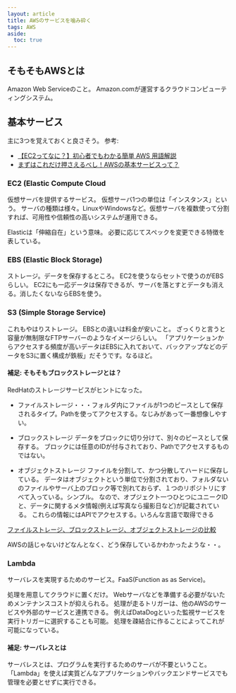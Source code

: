```yaml
---
layout: article
title: AWSのサービスを噛み砕く
tags: AWS
aside:
  toc: true
---
```


## そもそもAWSとは
Amazon Web Serviceのこと。
Amazon.comが運営するクラウドコンピューティングシステム。


## 基本サービス

主に3つを覚えておくと良さそう。
参考:
- [【EC2ってなに？】初心者でもわかる簡単 AWS 用語解説](https://www.wafcharm.com/blog/ec2-for-beginners/)
- [まずはこれだけ押さえるべし！AWSの基本サービスって？](bit-drive.ne.jp/managed-cloud/column/column_04.html)


### EC2 (Elastic Compute Cloud

仮想サーバを提供するサービス。
仮想サーバ1つの単位は「インスタンス」という。
サーバの種類は様々。LinuxやWindowsなど。仮想サーバを複数使って分割すれば、可用性や信頼性の高いシステムが運用できる。

Elasticは「伸縮自在」という意味。
必要に応じてスペックを変更できる特徴を表している。



### EBS (Elastic Block Storage)

ストレージ。データを保存するところ。
EC2を使うならセットで使うのがEBSらしい。
EC2にも一応データは保存できるが、サーバを落とすとデータも消える。消したくないならEBSを使う。


### S3 (Simple Storage Service)
これもやはりストレージ。
EBSとの違いは料金が安いこと。
ざっくりと言うと容量が無制限なFTPサーバーのようなイメージらしい。
「アプリケーションからアクセスする頻度が高いデータはEBSに入れておいて、バックアップなどのデータをS3に置く構成が鉄板」だそうです。なるほど。

#### 補足: そもそもブロックストレージとは？

RedHatのストレージサービスがヒントになった。

- ファイルストレージ・・・フォルダ内にファイルが1つのピースとして保存されるタイプ。Pathを使ってアクセスする。なじみがあって一番想像しやすい。

- ブロックストレージ
データをブロックに切り分けて、別々のピースとして保存する。
ブロックには任意のIDが付与されており、Pathでアクセスするものではない。

- オブジェクトストレージ
ファイルを分割して、かつ分散してハードに保存している。
データはオブジェクトという単位で分割されており、フォルダないのファイルやサーバ上のブロック等で別れておらず、１つのリポジトリにすべて入っている。シンプル。
なので、オプジェクト一つひとつにユニークIDと、データに関するメタ情報(例えば写真なら撮影日など)が記載されている。
これらの情報にはAPIでアクセスする。いろんな言語で取得できる

[ファイルストレージ、ブロックストレージ、オブジェクトストレージの比較](https://www.redhat.com/ja/topics/data-storage/file-block-object-storage)


AWSの話じゃないけどなんとなく、どう保存しているかわかったような・・。



### Lambda

サーバレスを実現するためのサービス。FaaS(Function as as Service)。

処理を用意してクラウドに置くだけ。
Webサーバなどを準備する必要がないためメンテナンスコストが抑えられる。
処理が走るトリガーは、他のAWSのサービスや外部のサービスと連携できる。
例えばDataDogといった監視サービスを実行トリガーに選択することも可能。
処理を疎結合に作ることによってこれが可能になっている。


#### 補足: サーバレスとは
サーバレスとは、プログラムを実行するためのサーバが不要ということ。
「Lambda」を使えば実質どんなアプリケーションやバックエンドサービスでも管理を必要とせずに実行できる。

